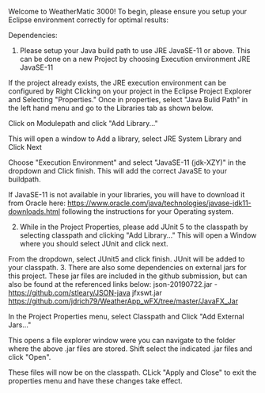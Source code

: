 Welcome to WeatherMatic 3000! To begin, please ensure you setup your Eclipse environment correctly for optimal results:

Dependencies:
1. Please setup your Java build path to use JRE JavaSE-11 or above. This can be done on a new Project by choosing Execution environment JRE JavaSE-11

If the project already exists, the JRE execution environment can be configured by Right Clicking on your project in the Eclipse Project Explorer and Selecting "Properties." Once in properties, select "Java Bulid Path" in the left hand menu and go to the Libraries tab as shown below.

Click on Modulepath and click "Add Library..."

This will open a window to Add a library, select JRE System Library and Click Next

Choose "Execution Environment" and select "JavaSE-11 (jdk-XZY)" in the dropdown and Click finish. This will add the correct JavaSE to your buildpath.


If JavaSE-11 is not available in your libraries, you will have to download it from Oracle here: https://www.oracle.com/java/technologies/javase-jdk11-downloads.html following the instructions for your Operating system.

2. While in the Project Properties, please add JUnit 5 to the classpath by selecting classpath and clicking "Add Library..." This will open a Window where you should select JUnit and click next.

From the dropdown, select JUnit5 and click finish. JUnit will be added to your classpath.
3. There are also some dependencies on external jars for this project. These jar files are included in the github submission, but can also be found at the referenced links below:
json-20190722.jar - https://github.com/stleary/JSON-java
jfxswt.jar https://github.com/jdrich79/WeatherApp_wFX/tree/master/JavaFX_Jar

In the Project Properties menu, select Classpath and Click "Add External Jars..."

This opens a file explorer window were you can navigate to the folder where the above .jar files are stored. Shift select the indicated .jar files and click "Open".

These files will now be on the classpath. CLick "Apply and Close" to exit the properties menu and have these changes take effect.


